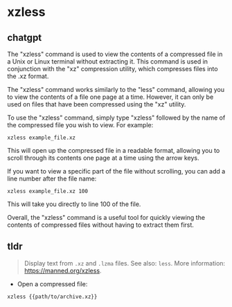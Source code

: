 # xzless 
## chatgpt 
The "xzless" command is used to view the contents of a compressed file in a Unix or Linux terminal without extracting it. This command is used in conjunction with the "xz" compression utility, which compresses files into the .xz format.

The "xzless" command works similarly to the "less" command, allowing you to view the contents of a file one page at a time. However, it can only be used on files that have been compressed using the "xz" utility.

To use the "xzless" command, simply type "xzless" followed by the name of the compressed file you wish to view. For example:

```
xzless example_file.xz
```

This will open up the compressed file in a readable format, allowing you to scroll through its contents one page at a time using the arrow keys.

If you want to view a specific part of the file without scrolling, you can add a line number after the file name:

```
xzless example_file.xz 100
```

This will take you directly to line 100 of the file.

Overall, the "xzless" command is a useful tool for quickly viewing the contents of compressed files without having to extract them first. 

## tldr 
 
> Display text from `.xz` and `.lzma` files.
> See also: `less`.
> More information: <https://manned.org/xzless>.

- Open a compressed file:

`xzless {{path/to/archive.xz}}`
